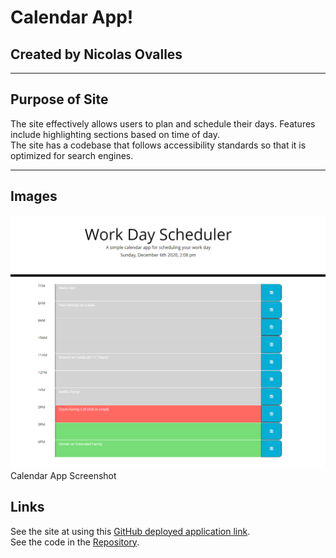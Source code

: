 # Calendar App!
## Created by Nicolas Ovalles

-----

## Purpose of Site

The site effectively allows users to plan and schedule their days. Features include highlighting sections based on time of day.<br/>
The site has a codebase that follows accessibility standards so that it is optimized for search engines.   

-----


## Images

![image](/assets/images/screenshot.PNG)Calendar App Screenshot




## Links

See the site at using this [GitHub deployed application link](https://nickovalles.github.io/calendar-app/). <br/>
See the code in the [Repository](https://github.com/nickovalles/calendar-app). 